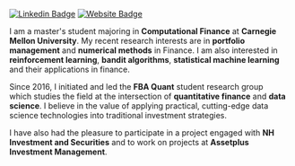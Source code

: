 [![Linkedin Badge](https://img.shields.io/badge/-LinkedIn-blue?style=flat-square&logo=Linkedin&logoColor=white&link=https://www.linkedin.com/in/seong-yun-byeon-8183a8113/)](https://www.linkedin.com/in/jungoh-john-kook-2702b11a8/) [![Website Badge](https://img.shields.io/badge/FBA_Quant-black?style=flat-square&link=fbaquant.com)](fbaquant.com)


I am a master's student majoring in __Computational Finance__ at __Carnegie Mellon University__. My recent research interests are in __portfolio management__ and __numerical methods__ in Finance. I am also interested in __reinforcement learning__, __bandit algorithms__, __statistical machine learning__ and their applications in finance.

Since 2016, I initiated and led the __FBA Quant__ student research group which studies the field at the intersection of __quantitative finance__ and __data science__. I believe in the value of applying practical, cutting-edge data science technologies into traditional investment strategies.

I have also had the pleasure to participate in a project engaged with __NH Investment and Securities__ and to work on projects at __Assetplus Investment Management__.
